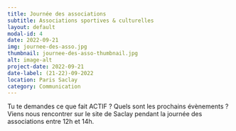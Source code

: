 ```yaml
---
title: Journée des associations
subtitle: Associations sportives & culturelles
layout: default
modal-id: 4
date: 2022-09-21
img: journee-des-asso.jpg
thumbnail: journee-des-asso-thumbnail.jpg
alt: image-alt
project-date: 2022-09-21
date-label: (21-22)-09-2022
location: Paris Saclay
category: Communication
---
```

Tu te demandes ce que fait ACTIF ? Quels sont les prochains évènements ? Viens nous rencontrer sur le site de Saclay pendant la journée des associations entre 12h et 14h.